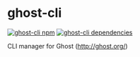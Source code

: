 # ghost-cli

[![ghost-cli npm](https://travis-ci.org/acburdine/ghost-cli.svg?branch=master)](https://travis-ci.org/acburdine/ghost-cli)
[![ghost-cli dependencies](https://david-dm.org/acburdine/ghost-cli.svg)](https://david-dm.org/acburdine/ghost-cli)

CLI manager for Ghost (http://ghost.org/)
